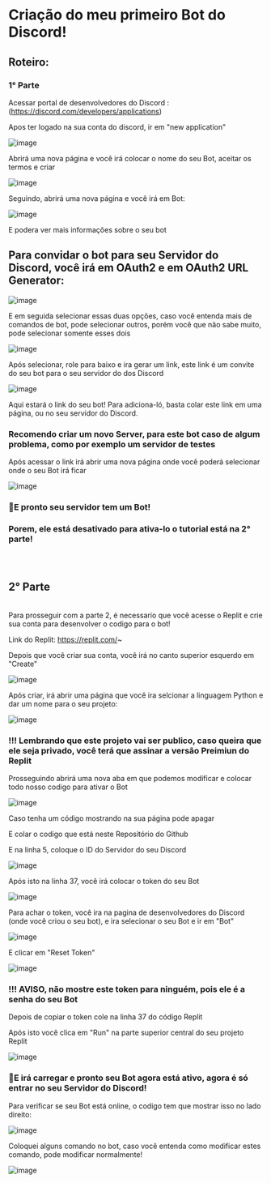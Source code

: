<h1> Criação do meu primeiro Bot do Discord!</h1>

<h2>Roteiro:</h2>

<h3>1° Parte</h3> 
 
Acessar portal de desenvolvedores do Discord : (https://discord.com/developers/applications)
  
Apos ter logado na sua conta do discord, ir em "new application" 
  
  
  ![image](https://user-images.githubusercontent.com/106319956/202856982-c18e3e2e-0919-4500-b85f-84e59f4f6515.png)


Abrirá uma nova página e você irá colocar o nome do seu Bot, aceitar os termos e criar

![image](https://user-images.githubusercontent.com/106319956/202857041-cecdb1f2-4968-41ed-bc8a-5ead638bada2.png)

Seguindo, abrirá uma nova página e você irá em Bot:

![image](https://user-images.githubusercontent.com/106319956/202857096-007cb323-72ea-4074-9938-6806327a61d4.png)

E podera ver mais informações sobre o seu bot
<h2>Para convidar o bot para seu Servidor do Discord, você irá em OAuth2 e em OAuth2 URL Generator:</h2>

![image](https://user-images.githubusercontent.com/106319956/202857221-a06d4e77-a93b-461d-bdb0-fd80053fe391.png)

E em seguida selecionar essas duas opções, caso você entenda mais de comandos de bot, pode selecionar outros, porém você que não sabe muito, pode selecionar somente
esses dois

![image](https://user-images.githubusercontent.com/106319956/202857363-8f5f71c6-b01c-4c62-acfa-9e98ea961920.png)

Após selecionar, role para baixo e ira gerar um link, este link é um convite do seu bot para o seu servidor do dos Discord

![image](https://user-images.githubusercontent.com/106319956/202857502-d4fcd95d-523d-42ff-bcda-7c335951472d.png)



Aqui estará o link do seu bot! Para adiciona-ló, basta colar este link em uma página, ou no seu servidor do Discord.

<h3>Recomendo criar um novo Server, para este bot caso de algum problema, como por exemplo um servidor de testes</h3>

Após acessar o link irá abrir uma nova página onde você poderá selecionar onde o seu Bot irá ficar

![image](https://user-images.githubusercontent.com/106319956/202857595-8d656f6e-cb88-4c8a-b6a4-f82857521c94.png)

<h3>🎉E pronto seu servidor tem um Bot!</h3>

<h3>Porem, ele está desativado para ativa-lo o tutorial está na 2° parte!</h3>
<br>

#
<h2>2° Parte</h2>

<br>
Para prosseguir com a parte 2, é necessario que você acesse o Replit e crie sua conta para desenvolver o codigo para o bot!

Link do Replit: https://replit.com/~

Depois que você criar sua conta, você irá no canto superior esquerdo em "Create"

![image](https://user-images.githubusercontent.com/106319956/202858956-415ed077-9c1c-42da-93ef-57c60bdaaf0f.png)

Após criar, irá abrir uma página que você ira selcionar a linguagem Python e dar um nome para o seu projeto:

![image](https://user-images.githubusercontent.com/106319956/202859169-cac11d70-638d-4aba-a840-ba0bebcdf845.png)

<h3>!!! Lembrando que este projeto vai ser publico, caso queira que ele seja privado, você terá que assinar a versão Preimiun do Replit</h3>

Prosseguindo abrirá uma nova aba em que podemos modificar e colocar todo nosso codigo para ativar o Bot

![image](https://user-images.githubusercontent.com/106319956/202859316-89b37d0d-a12c-4eea-b650-f4e3304faff0.png)

Caso tenha um código mostrando na sua página pode apagar

E colar o codigo que está neste Repositório do Github

E na linha 5, coloque o ID do Servidor do seu Discord

![image](https://user-images.githubusercontent.com/106319956/202859588-ed467eb2-adb8-40c8-9256-f500fae0e4ed.png)

Após isto na linha 37, você irá colocar o token do seu Bot

![image](https://user-images.githubusercontent.com/106319956/202859633-f9de83a2-e851-4818-bb3b-cb557dfbdcae.png)

Para achar o token, você ira na pagina de desenvolvedores do Discord (onde você criou o seu bot), e ira selecionar o seu Bot e ir em "Bot"

![image](https://user-images.githubusercontent.com/106319956/202859723-498a66bc-564d-4e69-82bc-d0b5e041b2f7.png)

E clicar em "Reset Token" 

![image](https://user-images.githubusercontent.com/106319956/202859767-6cb1dcde-6d98-461f-b499-765fe7cd93b4.png)

<h3> !!! AVISO, não mostre este token para ninguém, pois ele é a senha do seu Bot </h3>

Depois de copiar o token cole na linha 37 do código Replit

Após isto você clica em "Run" na parte superior central do seu projeto Replit

![image](https://user-images.githubusercontent.com/106319956/202859907-5edf83d0-e692-47f6-a71a-c79a7c8c013a.png)

<h3>🎉E irá carregar e pronto seu Bot agora está ativo, agora é só entrar no seu Servidor do Discord!</h3>

Para verificar se seu Bot está online, o codigo tem que mostrar isso no lado direito:

![image](https://user-images.githubusercontent.com/106319956/202860042-a5664a40-a162-43a9-80ed-1d14136da0c9.png)

Coloquei alguns comando no bot, caso você entenda como modificar estes comando, pode modificar normalmente!

![image](https://user-images.githubusercontent.com/106319956/202860071-1e6f3ebb-f973-45ba-ba7e-821b42d48a05.png)







